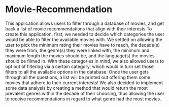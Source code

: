 # Movie-Recommendation
This application allows users to filter through a database of movies, and get back a list of movie recommendations that align with their interests To create this application, first, we needed to decide which categories the user would be able to filter the available movies with. We settled on allowing the user to pick the minimum rating their movies have to reach, the decade(s) they were from, the genre(s) they were linked with, the minimum and maximum length the movies should be, and the language(s) the movies should be filmed in. With these categories in mind, we also allowed users to opt out of filtering via a certain category, which would in turn set those filters to all the available options in the database. Once the user gets through all the questions, a list will be printed out offering them some movies that adhere to their current interests! We also decided to implement some data analysis by creating a method that would return the most prevalent genres within the decade of their choosing, thus allowing the user to receive recommendations in regard to what genre had the most movies.
